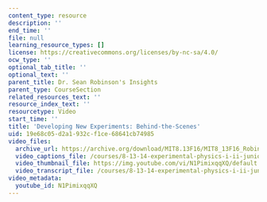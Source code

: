 ```yaml
---
content_type: resource
description: ''
end_time: ''
file: null
learning_resource_types: []
license: https://creativecommons.org/licenses/by-nc-sa/4.0/
ocw_type: ''
optional_tab_title: ''
optional_text: ''
parent_title: Dr. Sean Robinson's Insights
parent_type: CourseSection
related_resources_text: ''
resource_index_text: ''
resourcetype: Video
start_time: ''
title: 'Developing New Experiments: Behind-the-Scenes'
uid: 19e68c05-d2a1-932c-f1ce-68641cb74985
video_files:
  archive_url: https://archive.org/download/MIT8.13F16/MIT8_13F16_Robinson_Behind_the_Scenes_300k.mp4
  video_captions_file: /courses/8-13-14-experimental-physics-i-ii-junior-lab-fall-2016-spring-2017/49fe7f9e96ac528591ca830b07da2103_N1PimixqqXQ.vtt
  video_thumbnail_file: https://img.youtube.com/vi/N1PimixqqXQ/default.jpg
  video_transcript_file: /courses/8-13-14-experimental-physics-i-ii-junior-lab-fall-2016-spring-2017/efa00771c2636897d7d229c62f1c99fc_N1PimixqqXQ.pdf
video_metadata:
  youtube_id: N1PimixqqXQ
---
```

